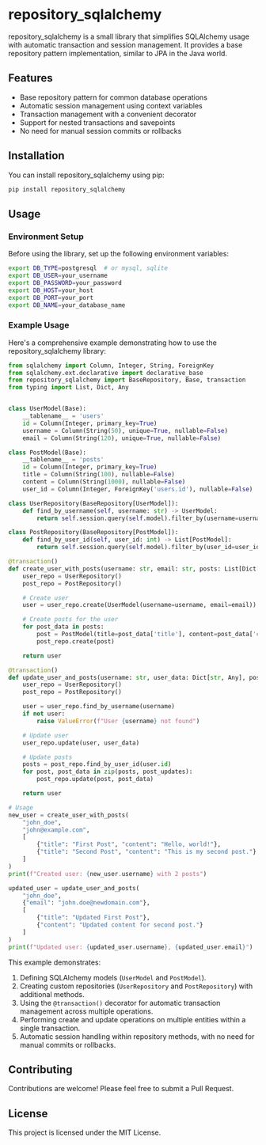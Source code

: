 # repository_sqlalchemy

repository_sqlalchemy is a small library that simplifies SQLAlchemy usage with automatic transaction and session management. It provides a base repository pattern implementation, similar to JPA in the Java world.

## Features

- Base repository pattern for common database operations
- Automatic session management using context variables
- Transaction management with a convenient decorator
- Support for nested transactions and savepoints
- No need for manual session commits or rollbacks

## Installation

You can install repository_sqlalchemy using pip:

```bash
pip install repository_sqlalchemy
```

## Usage

### Environment Setup

Before using the library, set up the following environment variables:

```bash
export DB_TYPE=postgresql  # or mysql, sqlite
export DB_USER=your_username
export DB_PASSWORD=your_password
export DB_HOST=your_host
export DB_PORT=your_port
export DB_NAME=your_database_name
```

### Example Usage

Here's a comprehensive example demonstrating how to use the repository_sqlalchemy library:

```python
from sqlalchemy import Column, Integer, String, ForeignKey
from sqlalchemy.ext.declarative import declarative_base
from repository_sqlalchemy import BaseRepository, Base, transaction
from typing import List, Dict, Any


class UserModel(Base):
    __tablename__ = 'users'
    id = Column(Integer, primary_key=True)
    username = Column(String(50), unique=True, nullable=False)
    email = Column(String(120), unique=True, nullable=False)

class PostModel(Base):
    __tablename__ = 'posts'
    id = Column(Integer, primary_key=True)
    title = Column(String(100), nullable=False)
    content = Column(String(1000), nullable=False)
    user_id = Column(Integer, ForeignKey('users.id'), nullable=False)

class UserRepository(BaseRepository[UserModel]):
    def find_by_username(self, username: str) -> UserModel:
        return self.session.query(self.model).filter_by(username=username).first()

class PostRepository(BaseRepository[PostModel]):
    def find_by_user_id(self, user_id: int) -> List[PostModel]:
        return self.session.query(self.model).filter_by(user_id=user_id).all()

@transaction()
def create_user_with_posts(username: str, email: str, posts: List[Dict[str, str]]) -> UserModel:
    user_repo = UserRepository()
    post_repo = PostRepository()

    # Create user
    user = user_repo.create(UserModel(username=username, email=email))

    # Create posts for the user
    for post_data in posts:
        post = PostModel(title=post_data['title'], content=post_data['content'], user_id=user.id)
        post_repo.create(post)

    return user

@transaction()
def update_user_and_posts(username: str, user_data: Dict[str, Any], post_updates: List[Dict[str, Any]]) -> UserModel:
    user_repo = UserRepository()
    post_repo = PostRepository()

    user = user_repo.find_by_username(username)
    if not user:
        raise ValueError(f"User {username} not found")

    # Update user
    user_repo.update(user, user_data)

    # Update posts
    posts = post_repo.find_by_user_id(user.id)
    for post, post_data in zip(posts, post_updates):
        post_repo.update(post, post_data)

    return user

# Usage
new_user = create_user_with_posts(
    "john_doe",
    "john@example.com",
    [
        {"title": "First Post", "content": "Hello, world!"},
        {"title": "Second Post", "content": "This is my second post."}
    ]
)
print(f"Created user: {new_user.username} with 2 posts")

updated_user = update_user_and_posts(
    "john_doe",
    {"email": "john.doe@newdomain.com"},
    [
        {"title": "Updated First Post"},
        {"content": "Updated content for second post."}
    ]
)
print(f"Updated user: {updated_user.username}, {updated_user.email}")
```

This example demonstrates:

1. Defining SQLAlchemy models (`UserModel` and `PostModel`).
2. Creating custom repositories (`UserRepository` and `PostRepository`) with additional methods.
3. Using the `@transaction()` decorator for automatic transaction management across multiple operations.
4. Performing create and update operations on multiple entities within a single transaction.
5. Automatic session handling within repository methods, with no need for manual commits or rollbacks.

## Contributing

Contributions are welcome! Please feel free to submit a Pull Request.

## License

This project is licensed under the MIT License.
